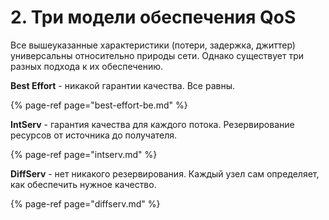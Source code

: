 # 2. Три модели обеспечения QoS

Все вышеуказанные характеристики \(потери, задержка, джиттер\) универсальны относительно природы сети. Однако существует три разных подхода к их обеспечению.



**Best Effort** - никакой гарантии качества. Все равны.

{% page-ref page="best-effort-be.md" %}

**IntServ** - гарантия качества для каждого потока. Резервирование ресурсов от источника до получателя.

{% page-ref page="intserv.md" %}

**DiffServ** - нет никакого резервирования. Каждый узел сам определяет, как обеспечить нужное качество.

{% page-ref page="diffserv.md" %}



